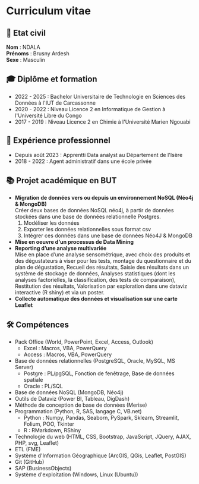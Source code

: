 # Curriculum vitae
## 🎯 Etat civil
**Nom** : NDALA \
**Prénoms** : Brusny Ardesh \
**Sexe** : Masculin

## 🎓 Diplôme et formation
- 2022 - 2025 : Bachelor Universitaire de Technologie en Sciences des Données à l'IUT de Carcassonne
- 2020 - 2022 : Niveau Licence 2 en Informatique de Gestion à l'Université Libre du Congo
- 2017 - 2019 : Niveau Licence 2 en Chimie à l'Université Marien Ngouabi

## 💼 Expérience professionnel
- Depuis août 2023 : Apprentti Data analyst au Département de l'Isère
- 2018 - 2022 : Agent administratif dans une école privée

## 📚 Projet académique en BUT
- **Migration de données vers ou depuis un environnement NoSQL (Néo4j & MongoDB)**\
  Créer deux bases de données NoSQL néo4j, à partir de données stockées dans une base de données relationnelle Postgres.
  1.	Modéliser les données 
  2.	Exporter les données relationnelles sous format csv
  3.	Intégrer ces données dans une base de données Néo4J & MongoDB
- **Mise en oeuvre d'un processus de Data Mining**
- **Reporting d’une analyse multivariée**\
Mise en place d’une analyse sensométrique, avec choix des produits et
des dégustateurs à viser pour les tests, montage du questionnaire et
du plan de dégustation,
Recueil des résultats,
Saisie des résultats dans un système de stockage de données,
Analyses statistiques (dont les analyses factorielles, la classification,
des tests de comparaison),
Restitution des résultats,
Valorisation par exploration dans une dataviz interactive (R shiny) et
via un poster.
- **Collecte automatique des données et visualisation sur une carte Leaflet**


## 🛠 Compétences
- Pack Office (World, PowerPoint, Excel, Access, Outlook)
  - Excel : Macros, VBA, PowerQuery
  - Access : Macros, VBA, PowerQuery
- Base de données relationnelles (PostgreSQL, Oracle, MySQL, MS Server)
  - Postgre : PL/pgSQL, Fonction de fenêtrage, Base de données spatiale
  - Oracle : PL/SQL
- Base de données NoSQL (MongoDB, Néo4j)
- Outils de Dataviz (Power BI, Tableau, DigDash)
- Méthode de conception de base de données (Merise)
- Programmation (Python, R, SAS, langage C, VB.net)
  - Python : Numpy, Pandas, Seaborn, PySpark, Sklearn, Streamlit, Folium, POO, Tkinter
  - R : RMarkdown, RShiny
- Technologie du web (HTML, CSS, Bootstrap, JavaScript, JQuery, AJAX, PHP, svg, Leaflet)
- ETL (FME)
- Système d'Information Géographique (ArcGIS, QGis, Leaflet, PostGIS)
- Git (GitHub)
- SAP (BusinessObjects)
- Système d'exploitation (Windows, Linux (Ubuntu))
